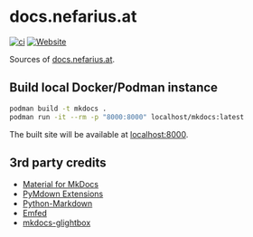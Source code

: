 # docs.nefarius.at

[![ci](https://github.com/nefarius/docs.nefarius.at/actions/workflows/ci.yml/badge.svg)](https://github.com/nefarius/docs.nefarius.at/actions/workflows/ci.yml) [![Website](https://img.shields.io/website-up-down-green-red/https/docs.nefarius.at.svg?label=docs.nefarius.at)](https://docs.nefarius.at/)

Sources of [docs.nefarius.at](https://docs.nefarius.at/).

## Build local Docker/Podman instance

```bash
podman build -t mkdocs .
podman run -it --rm -p "8000:8000" localhost/mkdocs:latest
```

The built site will be available at [localhost:8000](http://localhost:8000/).

## 3rd party credits

- [Material for MkDocs](https://squidfunk.github.io/mkdocs-material/)
- [PyMdown Extensions](https://facelessuser.github.io/pymdown-extensions/extensions/arithmatex/)
- [Python-Markdown](https://python-markdown.github.io/)
- [Emfed](https://github.com/sampsyo/emfed)
- [mkdocs-glightbox](https://github.com/Blueswen/mkdocs-glightbox)
